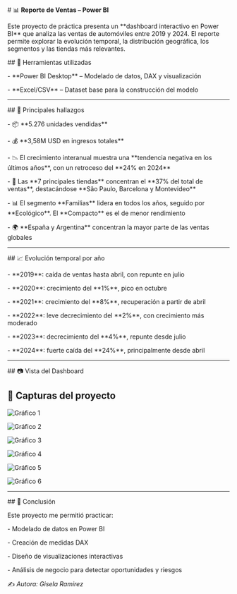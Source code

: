 \# 📊 **Reporte de Ventas – Power BI**  



Este proyecto de práctica presenta un \*\*dashboard interactivo en Power BI\*\* que analiza las ventas de automóviles entre 2019 y 2024. El reporte permite explorar la evolución temporal, la distribución geográfica, los segmentos y las tiendas más relevantes.  



\## 🚀 Herramientas utilizadas

\- \*\*Power BI Desktop\*\* – Modelado de datos, DAX y visualización  

\- \*\*Excel/CSV\*\* – Dataset base para la construcción del modelo  



---



\## 🔎 Principales hallazgos

\- 📦 \*\*5.276 unidades vendidas\*\*  

\- 💰 \*\*3,58M USD en ingresos totales\*\*  

\- 📉 El crecimiento interanual muestra una \*\*tendencia negativa en los últimos años\*\*, con un retroceso del \*\*24% en 2024\*\*  

\- 🏬 Las \*\*7 principales tiendas\*\* concentran el \*\*37% del total de ventas\*\*, destacándose \*\*São Paulo, Barcelona y Montevideo\*\*  

\- 📊 El segmento \*\*Familias\*\* lidera en todos los años, seguido por \*\*Ecológico\*\*. El \*\*Compacto\*\* es el de menor rendimiento  

\- 🌍 \*\*España y Argentina\*\* concentran la mayor parte de las ventas globales  



---



\## 📈 Evolución temporal por año

\- \*\*2019\*\*: caída de ventas hasta abril, con repunte en julio  

\- \*\*2020\*\*: crecimiento del \*\*1%\*\*, pico en octubre  

\- \*\*2021\*\*: crecimiento del \*\*8%\*\*, recuperación a partir de abril  

\- \*\*2022\*\*: leve decrecimiento del \*\*2%\*\*, con crecimiento más moderado  

\- \*\*2023\*\*: decrecimiento del \*\*4%\*\*, repunte desde julio  

\- \*\*2024\*\*: fuerte caída del \*\*24%\*\*, principalmente desde abril  



---



\## 📷 Vista del Dashboard

## 📸 Capturas del proyecto

![Gráfico 1](capturas/dashboard1.png)

![Gráfico 2](capturas/dashboard2.png)

![Gráfico 3](capturas/dashboard3.png)

![Gráfico 4](capturas/dashboard4.png)

![Gráfico 5](capturas/dashboard5.png)

![Gráfico 6](capturas/dashboard6.png)


---



\## 📝 Conclusión

Este proyecto me permitió practicar:  

\- Modelado de datos en Power BI  

\- Creación de medidas DAX  

\- Diseño de visualizaciones interactivas  

\- Análisis de negocio para detectar oportunidades y riesgos  



✍️ *Autora: Gisela Ramirez*
